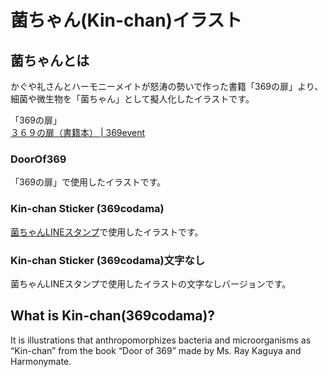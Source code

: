 # 菌ちゃん(Kin-chan)イラスト

## 菌ちゃんとは
かぐや礼さんとハーモニーメイトが怒涛の勢いで作った書籍「369の扉」より、細菌や微生物を「菌ちゃん」として擬人化したイラストです。  

「369の扉」  
[３６９の扉（書籍本） | 369event](https://369event.official.ec/items/54210153)

### DoorOf369
「369の扉」で使用したイラストです。

### Kin-chan Sticker (369codama)
[菌ちゃんLINEスタンプ](https://store.line.me/stickershop/product/17637736)で使用したイラストです。  

### Kin-chan Sticker (369codama)文字なし
菌ちゃんLINEスタンプで使用したイラストの文字なしバージョンです。

## What  is Kin-chan(369codama)?
It is illustrations that anthropomorphizes bacteria and microorganisms as “Kin-chan” from the book “Door of 369” made by Ms. Ray Kaguya and Harmonymate.   

